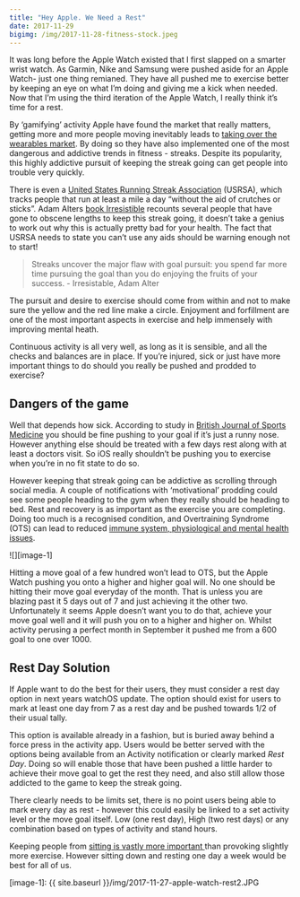 ```yaml
---
title: "Hey Apple. We Need a Rest"
date: 2017-11-29
bigimg: /img/2017-11-28-fitness-stock.jpeg
---
```

It was long before the Apple Watch existed that I first slapped on a smarter wrist watch. As Garmin, Nike and Samsung were pushed aside for an Apple Watch-  just one thing remianed. They have all pushed me to exercise better by keeping an eye on what I’m doing and giving me a kick when needed. Now that I’m using the third iteration of the Apple Watch, I really think it’s time for a rest. 

By ‘gamifying’ activity Apple have found the market that really matters, getting more and more people moving inevitably leads to [taking over the wearables market][1]. By doing so they have also implemented one of the most dangerous and addictive trends in fitness - streaks. Despite its popularity, this highly addictive pursuit of keeping the streak going can get people into trouble very quickly. 

There is even a [United States Running Streak Association][2] (USRSA), which tracks people that run at least a mile a day “without the aid of crutches or sticks”. Adam Alters [book Irresistible][3] recounts several people that have gone to obscene lengths to keep this streak going, it doesn’t take a genius to work out why this is actually pretty bad for your health. The fact that USRSA needs to state you can’t use any aids should be warning enough not to start!

> Streaks uncover the major flaw with goal pursuit: you spend far more time pursuing the goal than you do enjoying the fruits of your success. - Irresistable, Adam Alter

The pursuit and desire to exercise should come from within and not to make sure the  yellow and the red line make a circle. Enjoyment and forfillment  are one of the most important aspects in exercise and help immensely with improving mental heath. 

Continuous activity is all very well, as long as it is sensible, and all the checks and balances are in place. If you’re injured, sick or just have more important things to do should you really be pushed and prodded to exercise? 

## Dangers of the game
Well that depends how sick. According to study in [British Journal of Sports Medicine][4] you should be fine pushing to your goal if it’s just a runny nose. However anything else should be treated with a few days rest along with at least a doctors visit. So iOS really shouldn’t be pushing you to exercise when you’re in no fit state to do so. 

However keeping that streak going can be addictive as scrolling through social media. A couple of notifications with ‘motivational’ prodding could see some people heading to the gym when they really should be heading to bed. Rest and recovery is as important as the exercise you are completing. Doing too much is a recognised condition, and Overtraining Syndrome (OTS) can lead to reduced [immune system, physiological and mental health issues][5].

![][image-1]

Hitting a move goal of a few hundred won’t lead to OTS, but the Apple Watch pushing you onto a higher and higher goal will. No one should be hitting their move goal everyday of the month. That is unless you are blazing past it 5 days out of 7 and just achieving it the other two. Unfortunately it seems Apple doesn’t want you to do that, achieve your move goal well and it will push you on to a higher and higher on. Whilst activity perusing a perfect month in September it pushed me from a 600 goal to one over 1000.

## Rest Day Solution
If Apple want to do the best for their users, they must consider a rest day option in next years watchOS update. The option should exist for users to mark at least one day from 7 as a rest day and be pushed towards 1/2 of their usual tally. 

This option is available already in a fashion, but is buried away behind a force press in the activity app. Users would be better served with the options being available from an Activity notification or clearly marked *Rest Day*. Doing so will enable those that have been pushed a little harder to achieve their move goal to get the rest they need, and also still allow those addicted to the game to keep the streak going. 

There clearly needs to be limits set, there is no point users being able to mark every day as rest - however this could easily be linked to a set activity level or the move goal itself. Low (one rest day), High (two rest days) or any combination based on types of activity and stand hours. 

Keeping people from [sitting is vastly more important ][6]than provoking slightly more exercise. However sitting down and resting one day a week would be best for all of us. 

[1]:	http://uk.businessinsider.com/apple-watches-are-dominating-the-wearable-marketcharts-2017-9
[2]:	http://www.runeveryday.com/
[3]:	https://itunes.apple.com/us/book/irresistible/id1128615587&at=100ltj4
[4]:	http://bjsm.bmj.com/content/45/12/987
[5]:	https://www.ncbi.nlm.nih.gov/pmc/articles/PMC3435910/
[6]:	http://www.cnn.com/2017/09/11/health/sitting-increases-risk-of-death-study/index.html

[image-1]:	{{ site.baseurl }}/img/2017-11-27-apple-watch-rest2.JPG